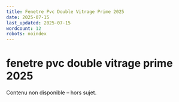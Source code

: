 ```yaml
---
title: Fenetre Pvc Double Vitrage Prime 2025
date: 2025-07-15
last_updated: 2025-07-15
wordcount: 12
robots: noindex
---
```


# fenetre pvc double vitrage prime 2025

Contenu non disponible – hors sujet.